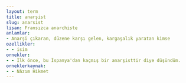 ```yaml
---
layout: term
title: anarşist
slug: anarsist
lisan: Fransızca anarchiste
anlamlar:
- Anarşi çıkaran, düzene karşı gelen, kargaşalık yaratan kimse
ozellikler:
- - isim
ornekler:
- - İlk önce, bu İspanya'dan kaçmış bir anarşisttir diye düşündüm.
orneklerkaynak:
- - Nâzım Hikmet
---
```

